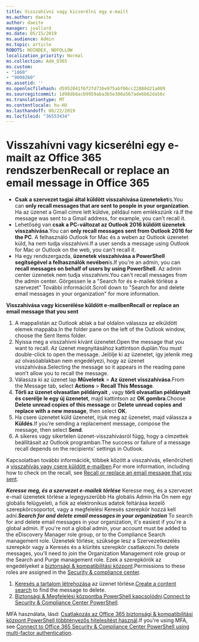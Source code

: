 ```yaml
---
title: Visszahívni vagy kicserélni egy e-mailt
ms.author: daeite
author: daeite
manager: joallard
ms.date: 05/15/2019
ms.audience: Admin
ms.topic: article
ROBOTS: NOINDEX, NOFOLLOW
localization_priority: Normal
ms.collection: Adm_O365
ms.custom:
- "1860"
- "9000260"
ms.assetid: ''
ms.openlocfilehash: d5952041f6f2fd736e975abf06cc22880d21a089
ms.sourcegitcommit: 1d98db8acb9959aba3b5e308a567ade6b62da56c
ms.translationtype: MT
ms.contentlocale: hu-HU
ms.lasthandoff: 08/22/2019
ms.locfileid: "36553434"
---
```

# <a name="recall-or-replace-an-email-message-in-office-365"></a><span data-ttu-id="4c838-102">Visszahívni vagy kicserélni egy e-mailt az Office 365 rendszerben</span><span class="sxs-lookup"><span data-stu-id="4c838-102">Recall or replace an email message in Office 365</span></span>

- <span data-ttu-id="4c838-103">**Csak a szervezet tagjai által küldött visszahívása üzeneteket**is.</span><span class="sxs-lookup"><span data-stu-id="4c838-103">You can **only recall messages that are sent to people in your organization**.</span></span> <span data-ttu-id="4c838-104">Ha az üzenet a Gmail címre lett küldve, például nem emlékszünk rá.</span><span class="sxs-lookup"><span data-stu-id="4c838-104">If the message was sent to a Gmail address, for example, you can't recall it.</span></span>
- <span data-ttu-id="4c838-105">Lehetőség van **csak a PC-változat az Outlook 2016 küldött üzenetek visszahívása**.</span><span class="sxs-lookup"><span data-stu-id="4c838-105">You can **only recall messages sent from Outlook 2016 for the PC**.</span></span> <span data-ttu-id="4c838-106">A felhasználó Outlook for Mac és a weben az Outlook üzenetet küld, ha nem tudja visszahívni.</span><span class="sxs-lookup"><span data-stu-id="4c838-106">If a user sends a message using Outlook for Mac or Outlook on the web, you can't recall it.</span></span>
- <span data-ttu-id="4c838-107">Ha egy rendszergazda, **üzenetek visszahívása a PowerShell segítségével a felhasználók nevében**is.</span><span class="sxs-lookup"><span data-stu-id="4c838-107">If you're an admin, you can **recall messages on behalf of users by using PowerShell**.</span></span> <span data-ttu-id="4c838-108">Az admin center üzenetek nem tudja visszahívni.</span><span class="sxs-lookup"><span data-stu-id="4c838-108">You can't recall messages from the admin center.</span></span> <span data-ttu-id="4c838-109">Görgessen le a "Search for és e-mailek törlése a szervezet" További információt.</span><span class="sxs-lookup"><span data-stu-id="4c838-109">Scroll down to "Search for and delete email messages in your organization" for more information.</span></span>

<span data-ttu-id="4c838-110">**Visszahívása vagy kicserélése küldött e-mailben**</span><span class="sxs-lookup"><span data-stu-id="4c838-110">**Recall or replace an email message that you sent**</span></span>

1. <span data-ttu-id="4c838-111">A mappalistán az Outlook ablak a bal oldalon válassza az elküldött elemek mappába.</span><span class="sxs-lookup"><span data-stu-id="4c838-111">In the folder pane on the left of the Outlook window, choose the Sent Items folder.</span></span>
2. <span data-ttu-id="4c838-112">Nyissa meg a visszahívni kívánt üzenetet.</span><span class="sxs-lookup"><span data-stu-id="4c838-112">Open the message that you want to recall.</span></span> <span data-ttu-id="4c838-113">Az üzenet megnyitásához kattintson duplán.</span><span class="sxs-lookup"><span data-stu-id="4c838-113">You must double-click to open the message.</span></span> <span data-ttu-id="4c838-114">Jelölje ki az üzenetet, így jelenik meg az olvasóablakban nem engedélyezi, hogy az üzenet visszahívása.</span><span class="sxs-lookup"><span data-stu-id="4c838-114">Selecting the message so it appears in the reading pane won't allow you to recall the message.</span></span>
3. <span data-ttu-id="4c838-115">Válassza ki az üzenet lap **Műveletek** > **Az üzenet visszahívása**.</span><span class="sxs-lookup"><span data-stu-id="4c838-115">From the Message tab, select **Actions** > **Recall This Message**.</span></span>
4. <span data-ttu-id="4c838-116">**Törli az üzenet olvasatlan példányait** , vagy **törli olvasatlan példányait és cserélje le egy új üzenetet**, majd kattintson az **OK gombra**.</span><span class="sxs-lookup"><span data-stu-id="4c838-116">Choose **Delete unread copies of this message** or **Delete unread copies and replace with a new message**, then select **OK**.</span></span>
5. <span data-ttu-id="4c838-117">Ha csere üzenetet küld üzenetet, írjuk meg az üzenetet, majd válassza a **Küldés**.</span><span class="sxs-lookup"><span data-stu-id="4c838-117">If you’re sending a replacement message, compose the message, then select **Send**.</span></span>
6. <span data-ttu-id="4c838-118">A sikeres vagy sikertelen üzenet-visszahívásról függ, hogy a címzettek beállításait az Outlook programban.</span><span class="sxs-lookup"><span data-stu-id="4c838-118">The success or failure of a message recall depends on the recipients' settings in Outlook.</span></span>

<span data-ttu-id="4c838-119">Kapcsolatban további információk, többek között a visszahívás, ellenőrizheti a [visszahívás vagy csere küldött e-mailben](https://support.office.com/article/35027f88-d655-4554-b4f8-6c0729a723a0).</span><span class="sxs-lookup"><span data-stu-id="4c838-119">For more information, including how to check on the recall, see [Recall or replace an email message that you sent](https://support.office.com/article/35027f88-d655-4554-b4f8-6c0729a723a0).</span></span>

<span data-ttu-id="4c838-120">***Keresse meg, és a szervezet e-mailek törlése*** Keresse meg, és a szervezet e-mail üzenetek törlése a legegyszerűbb Ha globális Admin Ha Ön nem egy globális felügyeleti, a fiók az elektronikus adatok feltárása kezelő szerepkörcsoportot, vagy a megfelelési Keresés szerepkör hozzá kell adni.</span><span class="sxs-lookup"><span data-stu-id="4c838-120">***Search for and delete email messages in your organization*** To search for and delete email messages in your organization, it's easiest if you're a global admin. If you're not a global admin, your account must be added to the eDiscovery Manager role group, or to the Compliance Search management role.</span></span> <span data-ttu-id="4c838-121">Üzenetek törlése, szüksége lesz a Szervezetkezelés szerepkör vagy a Keresés és a kiürítés szerepkör csatlakozni.</span><span class="sxs-lookup"><span data-stu-id="4c838-121">To delete messages, you'll need to join the Organization Management role group or the Search and Purge management role.</span></span> <span data-ttu-id="4c838-122">Ezek a szerepkörök az engedélyeket a [biztonsági & kompatibilitási központ](https://protection.office.com/).</span><span class="sxs-lookup"><span data-stu-id="4c838-122">Permissions to these roles are assigned in the [Security & compliance center](https://protection.office.com/).</span></span>

1. <span data-ttu-id="4c838-123">[Keresés a tartalom létrehozása](https://docs.microsoft.com/office365/securitycompliance/content-search) az üzenet törlése.</span><span class="sxs-lookup"><span data-stu-id="4c838-123">[Create a content search](https://docs.microsoft.com/office365/securitycompliance/content-search) to find the message to delete.</span></span>
2. <span data-ttu-id="4c838-124">[Biztonsági & Megfelelési központba PowerShell kapcsolódni](https://docs.microsoft.com/powershell/exchange/office-365-scc/connect-to-scc-powershell/connect-to-scc-powershell?view=exchange-ps).</span><span class="sxs-lookup"><span data-stu-id="4c838-124">[Connect to Security & Compliance Center PowerShell](https://docs.microsoft.com/powershell/exchange/office-365-scc/connect-to-scc-powershell/connect-to-scc-powershell?view=exchange-ps).</span></span> 

<span data-ttu-id="4c838-125">MFA használata, lásd: [Csatlakozás az Office 365 biztonsági & kompatibilitási központ PowerShell többtényezős hitelesítést használ](https://docs.microsoft.com/powershell/exchange/office-365-scc/connect-to-scc-powershell/mfa-connect-to-scc-powershell?view=exchange-ps).</span><span class="sxs-lookup"><span data-stu-id="4c838-125">If you're using MFA, see [Connect to Office 365 Security & Compliance Center PowerShell using multi-factor authentication](https://docs.microsoft.com/powershell/exchange/office-365-scc/connect-to-scc-powershell/mfa-connect-to-scc-powershell?view=exchange-ps).</span></span> 
